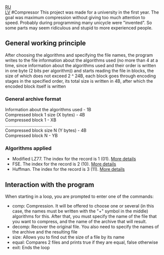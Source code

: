 
[RU](README_RU.md)    
[LV](README_LV.md)
#Compressor
This project was made for a university in the first year. The goal was maximum
compression without giving too much attention to speed. Probably during programming
many unicycle were "invented". So some parts may
seem ridiculous and stupid to more experienced people.

## General working principle
After choosing the algorithms and specifying the file names, the program 
writes to the file information about the algorithms used (no more than 4 
at a time, since information about the algorithms used and their order is 
written in one byte (2 bits per algorithm)) and starts reading the file 
in blocks, the size of which does not exceed 2 ^ 24B, each block goes 
through encoding stages in the specified order, its total size is written 
in 4B, after which the encoded block itself is written

### General archive format
Information about the algorithms used - 1B <br>
Compressed block 1 size (X bytes) - 4B <br>
Compressed block 1 - XB <br>
...................................... <br>
Compressed block size N (Y bytes) - 4B <br>
Compressed block N - YB <br>

### Algorithms applied
- Modified LZ77. The index for the record is 1 (01). [More details](src/project/docs/LZ.md)
- FSE. The index for the record is 2 (10). [More details](src/project/docs/FSE.md)
- Huffman. The index for the record is 3 (11). [More details](src/project/docs/HUFFMAN.md)


## Interaction with the program
When starting in a loop, you are prompted to enter one of the commands:
- comp: Compression. It will be offered to choose one or several (in this 
  case, the names must be written with the "+" symbol in the middle) algorithms for this. 
  After that, you must specify the name of the file that you want to 
  compress, and the name of the archive that will result.
- decomp: Recover the original file. You also need to specify the names of 
  the archive and the resulting file
- size: Allows you to find out the size of a file by its name
- equal: Compares 2 files and prints true if they are equal, false otherwise
- exit: Ends the loop